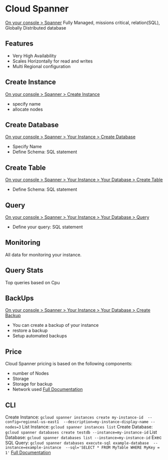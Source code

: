 # Cloud Spanner
[On your console > Spanner](https://console.cloud.google.com/spanner/instances)
Fully Managed, missions critical, relation(SQL), Globally Distributed database
## Features
- Very High Availability
- Scales Horizontally for read and writes
- Multi Regional configuration
## Create Instance
[On your console > Spanner > Create Instance](https://console.cloud.google.com/spanner/instances/new)
- specify name
- allocate nodes
## Create Database
[On your console > Spanner > Your Instance > Create Database](https://console.cloud.google.com/spanner/instances)
- Specify Name
- Define Schema: SQL statement
## Create Table
[On your console > Spanner > Your Instance > Your Database > Create Table](https://console.cloud.google.com/spanner/instances)
- Define Schema: SQL statement
## Query
[On your console > Spanner > Your Instance > Your Database > Query](https://console.cloud.google.com/spanner/instances)
- Define your query: SQL statement
## Monitoring
All data for monitoring your instance.
## Query Stats
Top queries based on Cpu
## BackUps
[On your console > Spanner > Your Instance > Your Database > Create Backup](https://console.cloud.google.com/spanner/instances)
- You can create a backup of your instance
- restore a backup
- Setup automated backups
## Price
Cloud Spanner pricing is based on the following components:
- number of Nodes
- Storage
- Storage for backup
- Network used
[Full Documentation](https://cloud.google.com/spanner/pricing)
## CLI
Create Instance: `gcloud spanner instances create my-instance-id  --config=regional-us-east1  --description=my-instance-display-name --nodes=3`
List Instance: `gcloud spanner instances list`
Create Database: `gcloud spanner databases create testdb --instance=my-instance-id`
List Database: `gcloud spanner databases list --instance=my-instance-id`
Exec SQL Query: `gcloud spanner databases execute-sql example-database  --instance=example-instance  --sql='SELECT * FROM MyTable WHERE MyKey = 1'`
[Full Documentation](https://cloud.google.com/sdk/gcloud/reference/spanner)